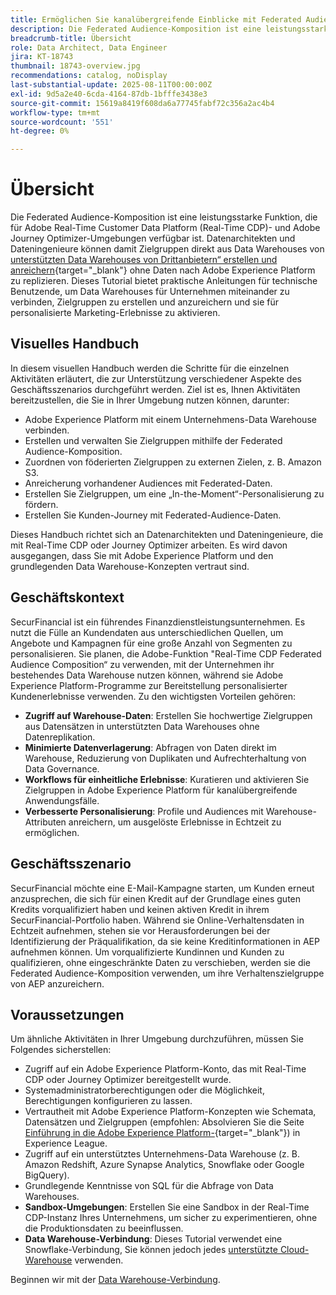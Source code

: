 ```yaml
---
title: Ermöglichen Sie kanalübergreifende Einblicke mit Federated Audience Composition
description: Die Federated Audience-Komposition ist eine leistungsstarke Funktion, mit der Datenarchitekten und Dateningenieure Zielgruppen direkt aus Data Warehouses von Drittanbietern erstellen und anreichern können.
breadcrumb-title: Übersicht
role: Data Architect, Data Engineer
jira: KT-18743
thumbnail: 18743-overview.jpg
recommendations: catalog, noDisplay
last-substantial-update: 2025-08-11T00:00:00Z
exl-id: 9d5a2e40-6cda-4164-87db-1bfffe3438e3
source-git-commit: 15619a8419f608da6a77745fabf72c356a2ac4b4
workflow-type: tm+mt
source-wordcount: '551'
ht-degree: 0%

---
```


# Übersicht

Die Federated Audience-Komposition ist eine leistungsstarke Funktion, die für Adobe Real-Time Customer Data Platform (Real-Time CDP)- und Adobe Journey Optimizer-Umgebungen verfügbar ist. Datenarchitekten und Dateningenieure können damit Zielgruppen direkt aus Data Warehouses von [unterstützten Data Warehouses von Drittanbietern“ erstellen und anreichern](https://experienceleague.adobe.com/de/docs/federated-audience-composition/using/start/access-prerequisites){target="_blank"} ohne Daten nach Adobe Experience Platform zu replizieren. Dieses Tutorial bietet praktische Anleitungen für technische Benutzende, um Data Warehouses für Unternehmen miteinander zu verbinden, Zielgruppen zu erstellen und anzureichern und sie für personalisierte Marketing-Erlebnisse zu aktivieren.

## Visuelles Handbuch

In diesem visuellen Handbuch werden die Schritte für die einzelnen Aktivitäten erläutert, die zur Unterstützung verschiedener Aspekte des Geschäftsszenarios durchgeführt werden. Ziel ist es, Ihnen Aktivitäten bereitzustellen, die Sie in Ihrer Umgebung nutzen können, darunter:

- Adobe Experience Platform mit einem Unternehmens-Data Warehouse verbinden.
- Erstellen und verwalten Sie Zielgruppen mithilfe der Federated Audience-Komposition.
- Zuordnen von föderierten Zielgruppen zu externen Zielen, z. B. Amazon S3.
- Anreicherung vorhandener Audiences mit Federated-Daten.
- Erstellen Sie Zielgruppen, um eine „In-the-Moment“-Personalisierung zu fördern.
- Erstellen Sie Kunden-Journey mit Federated-Audience-Daten.

Dieses Handbuch richtet sich an Datenarchitekten und Dateningenieure, die mit Real-Time CDP oder Journey Optimizer arbeiten. Es wird davon ausgegangen, dass Sie mit Adobe Experience Platform und den grundlegenden Data Warehouse-Konzepten vertraut sind.

## Geschäftskontext

SecurFinancial ist ein führendes Finanzdienstleistungsunternehmen. Es nutzt die Fülle an Kundendaten aus unterschiedlichen Quellen, um Angebote und Kampagnen für eine große Anzahl von Segmenten zu personalisieren. Sie planen, die Adobe-Funktion &quot;Real-Time CDP Federated Audience Composition“ zu verwenden, mit der Unternehmen ihr bestehendes Data Warehouse nutzen können, während sie Adobe Experience Platform-Programme zur Bereitstellung personalisierter Kundenerlebnisse verwenden. Zu den wichtigsten Vorteilen gehören:

- **Zugriff auf Warehouse-Daten**: Erstellen Sie hochwertige Zielgruppen aus Datensätzen in unterstützten Data Warehouses ohne Datenreplikation.
- **Minimierte Datenverlagerung**: Abfragen von Daten direkt im Warehouse, Reduzierung von Duplikaten und Aufrechterhaltung von Data Governance.
- **Workflows für einheitliche Erlebnisse**: Kuratieren und aktivieren Sie Zielgruppen in Adobe Experience Platform für kanalübergreifende Anwendungsfälle.
- **Verbesserte Personalisierung**: Profile und Audiences mit Warehouse-Attributen anreichern, um ausgelöste Erlebnisse in Echtzeit zu ermöglichen.

## Geschäftsszenario

SecurFinancial möchte eine E-Mail-Kampagne starten, um Kunden erneut anzusprechen, die sich für einen Kredit auf der Grundlage eines guten Kredits vorqualifiziert haben und keinen aktiven Kredit in ihrem SecurFinancial-Portfolio haben. Während sie Online-Verhaltensdaten in Echtzeit aufnehmen, stehen sie vor Herausforderungen bei der Identifizierung der Präqualifikation, da sie keine Kreditinformationen in AEP aufnehmen können. Um vorqualifizierte Kundinnen und Kunden zu qualifizieren, ohne eingeschränkte Daten zu verschieben, werden sie die Federated Audience-Komposition verwenden, um ihre Verhaltenszielgruppe von AEP anzureichern.

## Voraussetzungen

Um ähnliche Aktivitäten in Ihrer Umgebung durchzuführen, müssen Sie Folgendes sicherstellen:

- Zugriff auf ein Adobe Experience Platform-Konto, das mit Real-Time CDP oder Journey Optimizer bereitgestellt wurde.
- Systemadministratorberechtigungen oder die Möglichkeit, Berechtigungen konfigurieren zu lassen.
- Vertrautheit mit Adobe Experience Platform-Konzepten wie Schemata, Datensätzen und Zielgruppen (empfohlen: Absolvieren Sie die Seite [Einführung in die Adobe Experience Platform-](https://experienceleague.adobe.com/de/playlists/experience-platform-introduction?lang=en){target="_blank"}) in Experience League.
- Zugriff auf ein unterstütztes Unternehmens-Data Warehouse (z. B. Amazon Redshift, Azure Synapse Analytics, Snowflake oder Google BigQuery).
- Grundlegende Kenntnisse von SQL für die Abfrage von Data Warehouses.
- **Sandbox-Umgebungen**: Erstellen Sie eine Sandbox in der Real-Time CDP-Instanz Ihres Unternehmens, um sicher zu experimentieren, ohne die Produktionsdaten zu beeinflussen.
- **Data Warehouse-Verbindung**: Dieses Tutorial verwendet eine Snowflake-Verbindung, Sie können jedoch jedes [unterstützte Cloud-Warehouse](https://experienceleague.adobe.com/de/docs/federated-audience-composition/using/start/access-prerequisites) verwenden.

Beginnen wir mit der [Data Warehouse-Verbindung](data-warehouse-connection.md).

